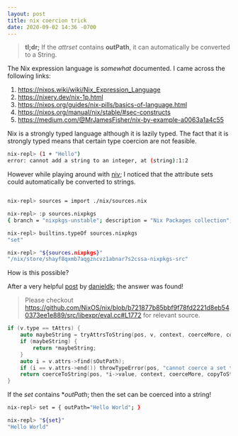 ```yaml
---
layout: post
title: nix coercion trick
date: 2020-09-02 14:36 -0700
---
```


> **tl;dr;** If the _attrset_ contains **outPath**, it can automatically be converted to a String.

The Nix expression language is *somewhat* documented.
I came across the following links:
1. <https://nixos.wiki/wiki/Nix_Expression_Language>
2. <https://nixery.dev/nix-1p.html>
3. <https://nixos.org/guides/nix-pills/basics-of-language.html>
4. <https://nixos.org/manual/nix/stable/#sec-constructs>
5. <https://medium.com/@MrJamesFisher/nix-by-example-a0063a1a4c55>

Nix is a strongly typed language although it is lazily typed.
The fact that it is strongly typed means that certain type coercion are
not feasible.

```bash
nix-repl> (1 + "Hello")
error: cannot add a string to an integer, at (string):1:2
```

However while playing around with [niv](https://github.com/nmattia/niv); I noticed that the attribute sets could automatically be converted to strings.

```bash

nix-repl> sources = import ./nix/sources.nix

nix-repl> :p sources.nixpkgs
{ branch = "nixpkgs-unstable"; description = "Nix Packages collection"; homepage = null; outPath = "/nix/store/shayf8qxmb7aqgzncvz1abnar7s2cssa-nixpkgs-src"; owner = "NixOS"; repo = "nixpkgs"; rev = "f9567594d5af2926a9d5b96ae3bada707280bec6"; sha256 = "0vr2di6z31c5ng73f0cxj7rj9vqvlvx3wpqdmzl0bx3yl3wr39y6"; type = "tarball"; url = "https://github.com/NixOS/nixpkgs/archive/f9567594d5af2926a9d5b96ae3bada707280bec6.tar.gz"; url_template = "https://github.com/<owner>/<repo>/archive/<rev>.tar.gz"; }

nix-repl> builtins.typeOf sources.nixpkgs
"set"

nix-repl> "${sources.nixpkgs}"
"/nix/store/shayf8qxmb7aqgzncvz1abnar7s2cssa-nixpkgs-src"
```

How is this possible?

After a very helpful [post](https://discourse.nixos.org/t/using-niv-to-version-home-manager-zsh-plugins/5060/5) by [danieldk](https://github.com/danieldk); the answer was found!

> Please checkout https://github.com/NixOS/nix/blob/b721877b85bbf9f78fd2221d8eb540373ee1e889/src/libexpr/eval.cc#L1772 for relevant source.

```cpp
if (v.type == tAttrs) {
    auto maybeString = tryAttrsToString(pos, v, context, coerceMore, copyToStore);
    if (maybeString) {
        return *maybeString;
    }
    auto i = v.attrs->find(sOutPath);
    if (i == v.attrs->end()) throwTypeError(pos, "cannot coerce a set to a string");
    return coerceToString(pos, *i->value, context, coerceMore, copyToStore);
}
```

If the _set_  contains **outPath*; then the set can be coerced into a string!

```bash
nix-repl> set = { outPath="Hello World"; }

nix-repl> "${set}"
"Hello World"
```

